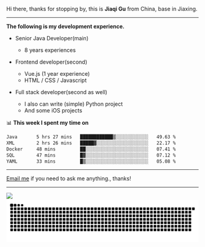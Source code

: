 Hi there, thanks for stopping by, this is **Jiaqi Gu** from China, base in Jiaxing.

---

**The following is my development experience.**

- Senior Java Developer(main)
  - 8 years experiences

- Frontend developer(second)
  - Vue.js (1 year experience)
  - HTML / CSS / Javascript
  
- Full stack developer(second as well)
  - I also can write (simple) Python project
  - And some iOS projects

📊 **This week I spent my time on**
<!--START_SECTION:waka-->

```text
Java       5 hrs 27 mins   ████████████▒░░░░░░░░░░░░   49.63 %
XML        2 hrs 26 mins   █████▓░░░░░░░░░░░░░░░░░░░   22.17 %
Docker     48 mins         ██░░░░░░░░░░░░░░░░░░░░░░░   07.41 %
SQL        47 mins         █▓░░░░░░░░░░░░░░░░░░░░░░░   07.12 %
YAML       33 mins         █▒░░░░░░░░░░░░░░░░░░░░░░░   05.08 %
```

<!--END_SECTION:waka-->

---

[Email me](mailto:htk2klwgr@mozmail.com?subject=Hiring_from_GitHub) if you need to ask me anything., thanks!

---

![]( https://visitor-badge.glitch.me/badge?page_id=githubgujiaqi)
![]( https://github.com/droid-Q/droid-Q/raw/output/github-contribution-grid-snake.svg#gh-dark-mode-only)

